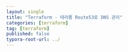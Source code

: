 ```yaml
---
layout: single
title: "Terraform - 테라폼 Route53로 DNS 관리"
categories: [terraform]
tag: [terraform]
published: false
typora-root-url: ../
---
```


### 
